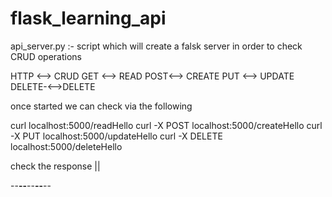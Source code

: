 # flask_learning_api

api_server.py :-  script which will create a falsk server in order to check CRUD operations

HTTP <--> CRUD 
GET <--> READ 
POST<--> CREATE 
PUT <--> UPDATE 
DELETE-<-->DELETE

once started we can check via the following

curl localhost:5000/readHello
curl -X POST  localhost:5000/createHello
curl -X PUT  localhost:5000/updateHello
curl -X DELETE  localhost:5000/deleteHello

check the response ||

--**--**--**--**--

